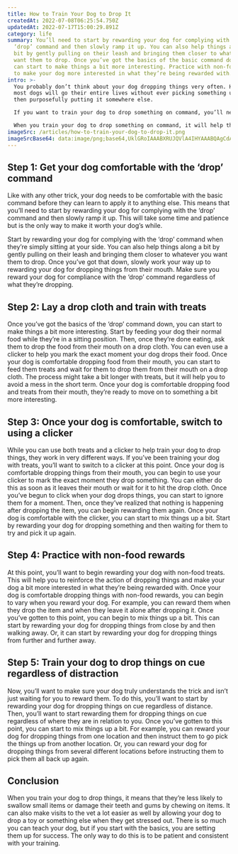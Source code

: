 ```yaml
---
title: How to Train Your Dog to Drop It
createdAt: 2022-07-08T06:25:54.750Z
updatedAt: 2022-07-17T15:00:29.891Z
category: life
summary: You’ll need to start by rewarding your dog for complying with the
  ‘drop’ command and then slowly ramp it up. You can also help things along a
  bit by gently pulling on their leash and bringing them closer to whatever you
  want them to drop. Once you’ve got the basics of the basic command down, you
  can start to make things a bit more interesting. Practice with non-food treats
  to make your dog more interested in what they’re being rewarded with.
intro: >-
  You probably don’t think about your dog dropping things very often. Heck,
  most dogs will go their entire lives without ever picking something up and
  then purposefully putting it somewhere else.

  If you want to train your dog to drop something on command, you’ll need to focus a bit on simple tricks like that. After all, it isn’t exactly the kind of thing they’re going to be motivated to do by instinct on their own. In addition, there are some pretty great benefits from training your dog this skill. 

  When you train your dog to drop something on command, it will help them in a number of areas later in life. For starters, teaching them how to put an object down gently as opposed readying it more often than not means they won’t hurt their teeth or gums when they chew on things later in life. It also makes things like vet checkups easier and even makes housebreaking much faster when combined with other tricks like ‘sit’ and ‘stay’.
imageSrc: /articles/how-to-train-your-dog-to-drop-it.png
imageSrcBase64: data:image/png;base64,UklGRoIAAABXRUJQVlA4IHYAAABQAgCdASoKAAoAAUAmJZACdAYsFy2DunrQ3GAA/vNnHclYCL5xyzWv3+ZWypPNiaK9sn9j48ujt/xOq6JQFgW7jZ6ZjLp25/s4NL2T+qpxJ9AxERqJzPMcN9uUv4wP5K2Q+AR2vzT2kvmBH7Z/MeNGaA79KwAA
---
```


## Step 1: Get your dog comfortable with the ‘drop’ command

Like with any other trick, your dog needs to be comfortable with the basic command before they can learn to apply it to anything else. This means that you’ll need to start by rewarding your dog for complying with the ‘drop’ command and then slowly ramp it up. This will take some time and patience but is the only way to make it worth your dog’s while.

Start by rewarding your dog for complying with the ‘drop’ command when they’re simply sitting at your side. You can also help things along a bit by gently pulling on their leash and bringing them closer to whatever you want them to drop. Once you’ve got that down, slowly work your way up to rewarding your dog for dropping things from their mouth. Make sure you reward your dog for compliance with the ‘drop’ command regardless of what they’re dropping.

## Step 2: Lay a drop cloth and train with treats

Once you’ve got the basics of the ‘drop’ command down, you can start to make things a bit more interesting. Start by feeding your dog their normal food while they’re in a sitting position. Then, once they’re done eating, ask them to drop the food from their mouth on a drop cloth. You can even use a clicker to help you mark the exact moment your dog drops their food.
Once your dog is comfortable dropping food from their mouth, you can start to feed them treats and wait for them to drop them from their mouth on a drop cloth. The process might take a bit longer with treats, but it will help you to avoid a mess in the short term.
Once your dog is comfortable dropping food and treats from their mouth, they’re ready to move on to something a bit more interesting.

## Step 3: Once your dog is comfortable, switch to using a clicker

While you can use both treats and a clicker to help train your dog to drop things, they work in very different ways. If you’ve been training your dog with treats, you’ll want to switch to a clicker at this point.
Once your dog is comfortable dropping things from their mouth, you can begin to use your clicker to mark the exact moment they drop something. You can either do this as soon as it leaves their mouth or wait for it to hit the drop cloth.
Once you’ve begun to click when your dog drops things, you can start to ignore them for a moment. Then, once they’ve realized that nothing is happening after dropping the item, you can begin rewarding them again.
Once your dog is comfortable with the clicker, you can start to mix things up a bit. Start by rewarding your dog for dropping something and then waiting for them to try and pick it up again.

## Step 4: Practice with non-food rewards

At this point, you’ll want to begin rewarding your dog with non-food treats. This will help you to reinforce the action of dropping things and make your dog a bit more interested in what they’re being rewarded with.
Once your dog is comfortable dropping things with non-food rewards, you can begin to vary when you reward your dog. For example, you can reward them when they drop the item and when they leave it alone after dropping it.
Once you’ve gotten to this point, you can begin to mix things up a bit. This can start by rewarding your dog for dropping things from close by and then walking away. Or, it can start by rewarding your dog for dropping things from further and further away.

## Step 5: Train your dog to drop things on cue regardless of distraction

Now, you’ll want to make sure your dog truly understands the trick and isn’t just waiting for you to reward them. To do this, you’ll want to start by rewarding your dog for dropping things on cue regardless of distance. Then, you’ll want to start rewarding them for dropping things on cue regardless of where they are in relation to you.
Once you’ve gotten to this point, you can start to mix things up a bit. For example, you can reward your dog for dropping things from one location and then instruct them to go pick the things up from another location. Or, you can reward your dog for dropping things from several different locations before instructing them to pick them all back up again.

## Conclusion

When you train your dog to drop things, it means that they’re less likely to swallow small items or damage their teeth and gums by chewing on items. It can also make visits to the vet a lot easier as well by allowing your dog to drop a toy or something else when they get stressed out.
There is so much you can teach your dog, but if you start with the basics, you are setting them up for success. The only way to do this is to be patient and consistent with your training.
